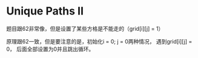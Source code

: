 # Unique Paths II
题目跟62非常像，但是设置了某些方格是不能走的（grid[i][j] = 1）

原理跟62一致，但是要注意的是，初始化i = 0; j = 0两种情况， 遇到grid[i][j] = 0， 后面全部设置为0并且跳出循环。


